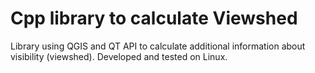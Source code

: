 # Cpp library to calculate Viewshed

Library using QGIS and QT API to calculate additional information about visibility (viewshed). Developed and tested on Linux.
